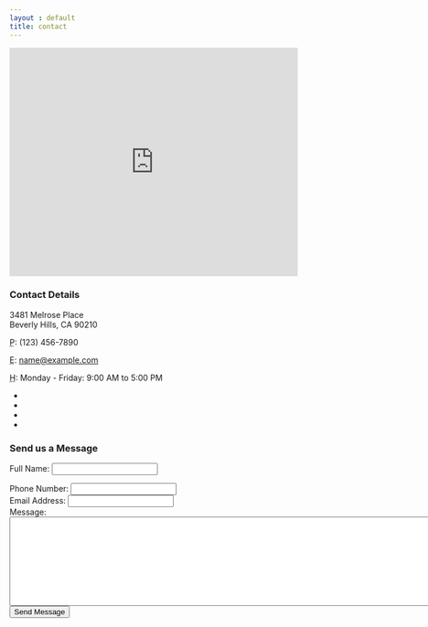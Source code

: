 ```yaml
---
layout : default
title: contact
---
```


<div class="row">     
            <div class="col-md-8">
            <iframe width="100%" height="400px" frameborder="0" scrolling="no" marginheight="0" marginwidth="0" src="http://maps.google.com/maps?hl=en&amp;ie=UTF8&amp;ll=37.0625,-95.677068&amp;spn=56.506174,79.013672&amp;t=m&amp;z=4&amp;output=embed"></iframe>
            </div>
            <div class="col-md-4">
                <h3>Contact Details</h3>
                <p>
                    3481 Melrose Place<br>Beverly Hills, CA 90210<br>
                </p>
                <p><i class="fa fa-phone"></i> 
                    <abbr title="Phone">P</abbr>: (123) 456-7890</p>
                <p><i class="fa fa-envelope-o"></i> 
                    <abbr title="Email">E</abbr>: <a href="mailto:name@example.com">name@example.com</a>
                </p>
                <p><i class="fa fa-clock-o"></i> 
                    <abbr title="Hours">H</abbr>: Monday - Friday: 9:00 AM to 5:00 PM</p>
                <ul class="list-unstyled list-inline list-social-icons">
                    <li>
                        <a href="#"><i class="fa fa-facebook-square fa-2x"></i></a>
                    </li>
                    <li>
                        <a href="#"><i class="fa fa-linkedin-square fa-2x"></i></a>
                    </li>
                    <li>
                        <a href="#"><i class="fa fa-twitter-square fa-2x"></i></a>
                    </li>
                    <li>
                        <a href="#"><i class="fa fa-google-plus-square fa-2x"></i></a>
                    </li>
                </ul>
            </div>
        </div>
        <div class="row">
            <div class="col-md-8">
                <h3>Send us a Message</h3>
                <form name="sentMessage" id="contactForm" novalidate>
                    <div class="control-group form-group">
                        <div class="controls">
                            <label>Full Name:</label>
                            <input type="text" class="form-control" id="name" required data-validation-required-message="Please enter your name.">
                            <p class="help-block"></p>
                        </div>
                    </div>
                    <div class="control-group form-group">
                        <div class="controls">
                            <label>Phone Number:</label>
                            <input type="tel" class="form-control" id="phone" required data-validation-required-message="Please enter your phone number.">
                        </div>
                    </div>
                    <div class="control-group form-group">
                        <div class="controls">
                            <label>Email Address:</label>
                            <input type="email" class="form-control" id="email" required data-validation-required-message="Please enter your email address.">
                        </div>
                    </div>
                    <div class="control-group form-group">
                        <div class="controls">
                            <label>Message:</label>
                            <textarea rows="10" cols="100" class="form-control" id="message" required data-validation-required-message="Please enter your message" maxlength="999" style="resize:none"></textarea>
                        </div>
                    </div>
                    <div id="success"></div>
                    <button type="submit" class="btn btn-primary">Send Message</button>
                </form>
</div>
</div>